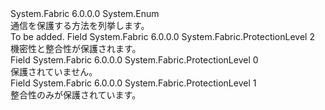 <Type Name="ProtectionLevel" FullName="System.Fabric.ProtectionLevel">
  <TypeSignature Language="C#" Value="public enum ProtectionLevel" />
  <TypeSignature Language="ILAsm" Value=".class public auto ansi sealed ProtectionLevel extends System.Enum" />
  <TypeSignature Language="DocId" Value="T:System.Fabric.ProtectionLevel" />
  <TypeSignature Language="VB.NET" Value="Public Enum ProtectionLevel" />
  <TypeSignature Language="F#" Value="type ProtectionLevel = " />
  <AssemblyInfo>
    <AssemblyName>System.Fabric</AssemblyName>
    <AssemblyVersion>6.0.0.0</AssemblyVersion>
  </AssemblyInfo>
  <Base>
    <BaseTypeName>System.Enum</BaseTypeName>
  </Base>
  <Docs>
    <summary>
      <para>通信を保護する方法を列挙します。</para>
    </summary>
    <remarks>To be added.</remarks>
  </Docs>
  <Members>
    <Member MemberName="EncryptAndSign">
      <MemberSignature Language="C#" Value="EncryptAndSign" />
      <MemberSignature Language="ILAsm" Value=".field public static literal valuetype System.Fabric.ProtectionLevel EncryptAndSign = int32(2)" />
      <MemberSignature Language="DocId" Value="F:System.Fabric.ProtectionLevel.EncryptAndSign" />
      <MemberSignature Language="VB.NET" Value="EncryptAndSign" />
      <MemberSignature Language="F#" Value="EncryptAndSign = 2" Usage="System.Fabric.ProtectionLevel.EncryptAndSign" />
      <MemberType>Field</MemberType>
      <AssemblyInfo>
        <AssemblyName>System.Fabric</AssemblyName>
        <AssemblyVersion>6.0.0.0</AssemblyVersion>
      </AssemblyInfo>
      <ReturnValue>
        <ReturnType>System.Fabric.ProtectionLevel</ReturnType>
      </ReturnValue>
      <MemberValue>2</MemberValue>
      <Docs>
        <summary>
          <para>機密性と整合性が保護されます。</para>
        </summary>
      </Docs>
    </Member>
    <Member MemberName="None">
      <MemberSignature Language="C#" Value="None" />
      <MemberSignature Language="ILAsm" Value=".field public static literal valuetype System.Fabric.ProtectionLevel None = int32(0)" />
      <MemberSignature Language="DocId" Value="F:System.Fabric.ProtectionLevel.None" />
      <MemberSignature Language="VB.NET" Value="None" />
      <MemberSignature Language="F#" Value="None = 0" Usage="System.Fabric.ProtectionLevel.None" />
      <MemberType>Field</MemberType>
      <AssemblyInfo>
        <AssemblyName>System.Fabric</AssemblyName>
        <AssemblyVersion>6.0.0.0</AssemblyVersion>
      </AssemblyInfo>
      <ReturnValue>
        <ReturnType>System.Fabric.ProtectionLevel</ReturnType>
      </ReturnValue>
      <MemberValue>0</MemberValue>
      <Docs>
        <summary>
          <para>保護されていません。</para>
        </summary>
      </Docs>
    </Member>
    <Member MemberName="Sign">
      <MemberSignature Language="C#" Value="Sign" />
      <MemberSignature Language="ILAsm" Value=".field public static literal valuetype System.Fabric.ProtectionLevel Sign = int32(1)" />
      <MemberSignature Language="DocId" Value="F:System.Fabric.ProtectionLevel.Sign" />
      <MemberSignature Language="VB.NET" Value="Sign" />
      <MemberSignature Language="F#" Value="Sign = 1" Usage="System.Fabric.ProtectionLevel.Sign" />
      <MemberType>Field</MemberType>
      <AssemblyInfo>
        <AssemblyName>System.Fabric</AssemblyName>
        <AssemblyVersion>6.0.0.0</AssemblyVersion>
      </AssemblyInfo>
      <ReturnValue>
        <ReturnType>System.Fabric.ProtectionLevel</ReturnType>
      </ReturnValue>
      <MemberValue>1</MemberValue>
      <Docs>
        <summary>
          <para>整合性のみが保護されています。</para>
        </summary>
      </Docs>
    </Member>
  </Members>
</Type>